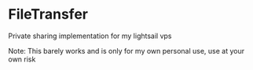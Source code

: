 # FileTransfer
Private sharing implementation for my lightsail vps

Note: This barely works and is only for my own personal use, use at your own risk
